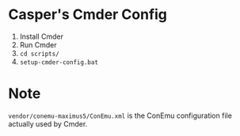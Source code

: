 # Casper's Cmder Config

1. Install Cmder
2. Run Cmder
3. `cd scripts/`
4. `setup-cmder-config.bat`

# Note

`vendor/conemu-maximus5/ConEmu.xml` is the ConEmu configuration file actually used by Cmder.
